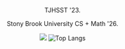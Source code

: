 <div align="center">

<!-- ![neko](https://itazuraneko.neocities.org/background/itazuranekoanimated.png)  -->
<!-- ![anime-die](https://user-images.githubusercontent.com/45741682/208001013-3b699694-cc47-4cd9-a6cf-bf628eb34274.gif) -->
  
<!-- ![langs](https://api.githubtrends.io/user/svg/AsianKoala/langs?time_range=one_year&group=other&theme=dark) -->
<!-- ![repos](https://api.githubtrends.io/user/svg/AsianKoala/repos?time_range=one_year&group=other&theme=dark) -->

TJHSST '23. 

Stony Brook University CS + Math '26.

![](https://github-readme-stats.vercel.app/api?username=asiankoala&show_icons=true&theme=transparent)
![Top Langs](https://github-readme-stats.vercel.app/api/top-langs/?username=asiankoala&layout=compact&theme=transparent)

</div>

